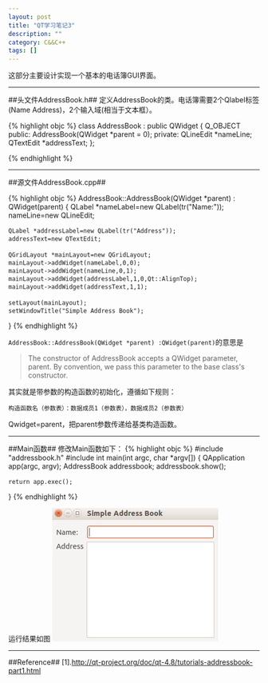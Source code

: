 ```yaml
---
layout: post
title: "QT学习笔记3"
description: ""
category: C&&C++
tags: []
---
```


这部分主要设计实现一个基本的电话簿GUI界面。

-------------------------------------------------------
##头文件AddressBook.h##
定义AddressBook的类。电话簿需要2个Qlabel标签(Name Address)，2个输入域(相当于文本框）。

{% highlight objc %}
    class AddressBook : public QWidget
    {
        Q_OBJECT
    public:
        AddressBook(QWidget *parent = 0);
    private:
        QLineEdit *nameLine;
        QTextEdit *addressText;
    };
    
{% endhighlight %}



-------------------------------------------------------------------------------
##源文件AddressBook.cpp##

{% highlight objc %}
AddressBook::AddressBook(QWidget *parent) :
    QWidget(parent)
{
    QLabel *nameLabel=new QLabel(tr("Name:"));
    nameLine=new QLineEdit;

    QLabel *addressLabel=new QLabel(tr("Address"));
    addressText=new QTextEdit;

    QGridLayout *mainLayout=new QGridLayout;
    mainLayout->addWidget(nameLabel,0,0);
    mainLayout->addWidget(nameLine,0,1);
    mainLayout->addWidget(addressLabel,1,0,Qt::AlignTop);
    mainLayout->addWidget(addressText,1,1);

    setLayout(mainLayout);
    setWindowTitle("Simple Address Book");
}
{% endhighlight %}

`AddressBook::AddressBook(QWidget *parent) :QWidget(parent)`的意思是

> The constructor of AddressBook accepts a QWidget parameter, parent. By convention, we pass this parameter to the base class's constructor.

其实就是带参数的构造函数的初始化，遵循如下规则：

`构造函数名（参数表）：数据成员1（参数表），数据成员2（参数表）`

Qwidget=parent，把parent参数传递给基类构造函数。

------------------------------------------------------------------------

##Main函数##
修改Main函数如下：
{% highlight objc %}
#include "addressbook.h"
#include <QApplication>
int main(int argc, char *argv[])
{
    QApplication app(argc, argv);
    AddressBook addressbook;
    addressbook.show();

    return app.exec();
}
{% endhighlight %}

运行结果如图
![图片](/assets/images/QT3-1.png)


--------------------------------------------------------------------
##Reference##
[1].http://qt-project.org/doc/qt-4.8/tutorials-addressbook-part1.html
